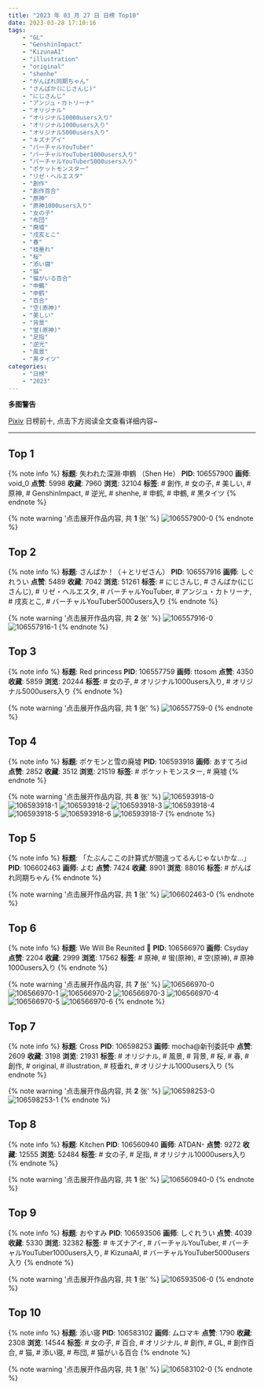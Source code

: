 ```yaml
---
title: "2023 年 03 月 27 日 日榜 Top10"
date: 2023-03-28 17:10:16
tags:
    - "GL"
    - "GenshinImpact"
    - "KizunaAI"
    - "illustration"
    - "original"
    - "shenhe"
    - "がんばれ同期ちゃん"
    - "さんばか(にじさんじ)"
    - "にじさんじ"
    - "アンジュ・カトリーナ"
    - "オリジナル"
    - "オリジナル10000users入り"
    - "オリジナル1000users入り"
    - "オリジナル5000users入り"
    - "キズナアイ"
    - "バーチャルYouTuber"
    - "バーチャルYouTuber1000users入り"
    - "バーチャルYouTuber5000users入り"
    - "ポケットモンスター"
    - "リゼ・ヘルエスタ"
    - "創作"
    - "創作百合"
    - "原神"
    - "原神1000users入り"
    - "女の子"
    - "布団"
    - "廃墟"
    - "戌亥とこ"
    - "春"
    - "枝垂れ"
    - "桜"
    - "添い寝"
    - "猫"
    - "猫がいる百合"
    - "申鶴"
    - "申鹤"
    - "百合"
    - "空(原神)"
    - "美しい"
    - "背景"
    - "蛍(原神)"
    - "足指"
    - "逆光"
    - "風景"
    - "黒タイツ"
categories:
    - "日榜"
    - "2023"
---
```


<i class="fa fa-triangle-exclamation"></i>**多图警告**<i class="fa fa-triangle-exclamation"></i>

[Pixiv](https://www.pixiv.net/) 日榜前十, 点击下方阅读全文查看详细内容~

<!-- more -->

---

## Top 1

{% note info %}
**标题**: 失われた深淵·申鶴 （Shen He）
**PID**: 106557900 **画师**: void_0
**点赞**: 5998 **收藏**: 7960 **浏览**: 32104
**标签**: # 創作, # 女の子, # 美しい, # 原神, # GenshinImpact, # 逆光, # shenhe, # 申鹤, # 申鶴, # 黒タイツ
{% endnote %}

{% note warning '点击展开作品内容, 共 **1** 张' %}
![106557900-0](https://i.pixiv.re/img-original/img/2023/03/26/00/02/07/106557900_p0.jpg)
{% endnote %}

## Top 2

{% note info %}
**标题**: さんばか！（＋とリゼさん）
**PID**: 106557916 **画师**: しぐれうい
**点赞**: 5489 **收藏**: 7042 **浏览**: 51261
**标签**: # にじさんじ, # さんばか(にじさんじ), # リゼ・ヘルエスタ, # バーチャルYouTuber, # アンジュ・カトリーナ, # 戌亥とこ, # バーチャルYouTuber5000users入り
{% endnote %}

{% note warning '点击展开作品内容, 共 **2** 张' %}
![106557916-0](https://i.pixiv.re/img-original/img/2023/03/26/00/02/19/106557916_p0.jpg)
![106557916-1](https://i.pixiv.re/img-original/img/2023/03/26/00/02/19/106557916_p1.jpg)
{% endnote %}

## Top 3

{% note info %}
**标题**: Red princess
**PID**: 106557759 **画师**: ttosom
**点赞**: 4350 **收藏**: 5859 **浏览**: 20244
**标签**: # 女の子, # オリジナル1000users入り, # オリジナル5000users入り
{% endnote %}

{% note warning '点击展开作品内容, 共 **1** 张' %}
![106557759-0](https://i.pixiv.re/img-original/img/2023/03/26/00/00/55/106557759_p0.jpg)
{% endnote %}

## Top 4

{% note info %}
**标题**: ポケモンと雪の廃墟
**PID**: 106593918 **画师**: あすてろid
**点赞**: 2852 **收藏**: 3512 **浏览**: 21519
**标签**: # ポケットモンスター, # 廃墟
{% endnote %}

{% note warning '点击展开作品内容, 共 **8** 张' %}
![106593918-0](https://i.pixiv.re/img-original/img/2023/03/27/00/04/24/106593918_p0.png)
![106593918-1](https://i.pixiv.re/img-original/img/2023/03/27/00/04/24/106593918_p1.png)
![106593918-2](https://i.pixiv.re/img-original/img/2023/03/27/00/04/24/106593918_p2.png)
![106593918-3](https://i.pixiv.re/img-original/img/2023/03/27/00/04/24/106593918_p3.png)
![106593918-4](https://i.pixiv.re/img-original/img/2023/03/27/00/04/24/106593918_p4.png)
![106593918-5](https://i.pixiv.re/img-original/img/2023/03/27/00/04/24/106593918_p5.png)
![106593918-6](https://i.pixiv.re/img-original/img/2023/03/27/00/04/24/106593918_p6.png)
![106593918-7](https://i.pixiv.re/img-original/img/2023/03/27/00/04/24/106593918_p7.png)
{% endnote %}

## Top 5

{% note info %}
**标题**: 「たぶんここの計算式が間違ってるんじゃないかな…」
**PID**: 106602463 **画师**: よむ
**点赞**: 7424 **收藏**: 8901 **浏览**: 88016
**标签**: # がんばれ同期ちゃん
{% endnote %}

{% note warning '点击展开作品内容, 共 **1** 张' %}
![106602463-0](https://i.pixiv.re/img-original/img/2023/03/27/08/05/53/106602463_p0.png)
{% endnote %}

## Top 6

{% note info %}
**标题**: We Will Be Reunited 💫
**PID**: 106566970 **画师**: Csyday
**点赞**: 2204 **收藏**: 2999 **浏览**: 17562
**标签**: # 原神, # 蛍(原神), # 空(原神), # 原神1000users入り
{% endnote %}

{% note warning '点击展开作品内容, 共 **7** 张' %}
![106566970-0](https://i.pixiv.re/img-original/img/2023/03/26/09/01/10/106566970_p0.jpg)
![106566970-1](https://i.pixiv.re/img-original/img/2023/03/26/09/01/10/106566970_p1.jpg)
![106566970-2](https://i.pixiv.re/img-original/img/2023/03/26/09/01/10/106566970_p2.jpg)
![106566970-3](https://i.pixiv.re/img-original/img/2023/03/26/09/01/10/106566970_p3.jpg)
![106566970-4](https://i.pixiv.re/img-original/img/2023/03/26/09/01/10/106566970_p4.jpg)
![106566970-5](https://i.pixiv.re/img-original/img/2023/03/26/09/01/10/106566970_p5.jpg)
![106566970-6](https://i.pixiv.re/img-original/img/2023/03/26/09/01/10/106566970_p6.jpg)
{% endnote %}

## Top 7

{% note info %}
**标题**: Cross
**PID**: 106598253 **画师**: mocha@新刊委託中
**点赞**: 2609 **收藏**: 3198 **浏览**: 21931
**标签**: # オリジナル, # 風景, # 背景, # 桜, # 春, # 創作, # original, # illustration, # 枝垂れ, # オリジナル1000users入り
{% endnote %}

{% note warning '点击展开作品内容, 共 **2** 张' %}
![106598253-0](https://i.pixiv.re/img-original/img/2023/03/27/09/51/17/106598253_p0.png)
![106598253-1](https://i.pixiv.re/img-original/img/2023/03/27/09/51/17/106598253_p1.png)
{% endnote %}

## Top 8

{% note info %}
**标题**: Kitchen
**PID**: 106560940 **画师**: ATDAN-
**点赞**: 9272 **收藏**: 12555 **浏览**: 52484
**标签**: # 女の子, # 足指, # オリジナル10000users入り
{% endnote %}

{% note warning '点击展开作品内容, 共 **1** 张' %}
![106560940-0](https://i.pixiv.re/img-original/img/2023/03/26/01/47/08/106560940_p0.jpg)
{% endnote %}

## Top 9

{% note info %}
**标题**: おやすみ
**PID**: 106593506 **画师**: しぐれうい
**点赞**: 4039 **收藏**: 5330 **浏览**: 32382
**标签**: # キズナアイ, # バーチャルYouTuber, # バーチャルYouTuber1000users入り, # KizunaAI, # バーチャルYouTuber5000users入り
{% endnote %}

{% note warning '点击展开作品内容, 共 **1** 张' %}
![106593506-0](https://i.pixiv.re/img-original/img/2023/03/27/00/00/08/106593506_p0.jpg)
{% endnote %}

## Top 10

{% note info %}
**标题**: 添い寝
**PID**: 106583102 **画师**: ムロマキ
**点赞**: 1790 **收藏**: 2308 **浏览**: 14544
**标签**: # 女の子, # 百合, # オリジナル, # 創作, # GL, # 創作百合, # 猫, # 添い寝, # 布団, # 猫がいる百合
{% endnote %}

{% note warning '点击展开作品内容, 共 **1** 张' %}
![106583102-0](https://i.pixiv.re/img-original/img/2023/03/26/19/39/09/106583102_p0.jpg)
{% endnote %}
